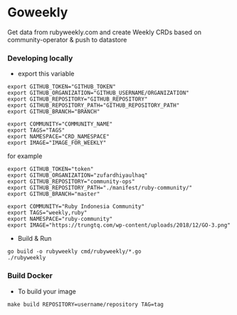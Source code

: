 # Goweekly
Get data from rubyweekly.com and create Weekly CRDs based on community-operator & push to datastore

### Developing locally
- export this variable
```
export GITHUB_TOKEN="GITHUB_TOKEN"
export GITHUB_ORGANIZATION="GITHUB_USERNAME/ORGANIZATION"
export GITHUB_REPOSITORY="GITHUB_REPOSITORY"
export GITHUB_REPOSITORY_PATH="GITHUB_REPOSITORY_PATH"
export GITHUB_BRANCH="BRANCH"

export COMMUNITY="COMMUNITY_NAME"
export TAGS="TAGS"
export NAMESPACE="CRD_NAMESPACE"
export IMAGE="IMAGE_FOR_WEEKLY"
```
for example
```
export GITHUB_TOKEN="token"
export GITHUB_ORGANIZATION="zufardhiyaulhaq"
export GITHUB_REPOSITORY="community-ops"
export GITHUB_REPOSITORY_PATH="./manifest/ruby-community/"
export GITHUB_BRANCH="master"

export COMMUNITY="Ruby Indonesia Community"
export TAGS="weekly,ruby"
export NAMESPACE="ruby-community"
export IMAGE="https://trungtq.com/wp-content/uploads/2018/12/GO-3.png"
```
- Build & Run
```
go build -o rubyweekly cmd/rubyweekly/*.go
./rubyweekly
```

### Build Docker
- To build your image
```
make build REPOSITORY=username/repository TAG=tag
```
